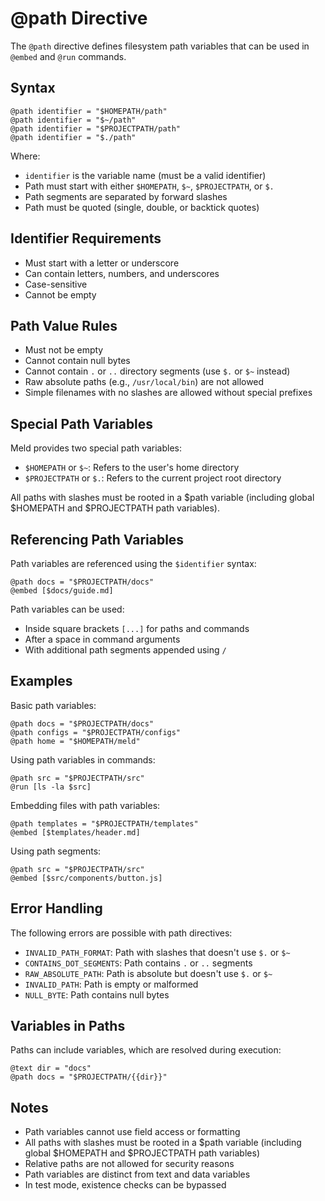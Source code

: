 # @path Directive

The `@path` directive defines filesystem path variables that can be used in `@embed` and `@run` commands.

## Syntax

```meld
@path identifier = "$HOMEPATH/path"
@path identifier = "$~/path"
@path identifier = "$PROJECTPATH/path"
@path identifier = "$./path"
```

Where:
- `identifier` is the variable name (must be a valid identifier)
- Path must start with either `$HOMEPATH`, `$~`, `$PROJECTPATH`, or `$.`
- Path segments are separated by forward slashes
- Path must be quoted (single, double, or backtick quotes)

## Identifier Requirements

- Must start with a letter or underscore
- Can contain letters, numbers, and underscores
- Case-sensitive
- Cannot be empty

## Path Value Rules

- Must not be empty
- Cannot contain null bytes
- Cannot contain `.` or `..` directory segments (use `$.` or `$~` instead)
- Raw absolute paths (e.g., `/usr/local/bin`) are not allowed
- Simple filenames with no slashes are allowed without special prefixes

## Special Path Variables

Meld provides two special path variables:

- `$HOMEPATH` or `$~`: Refers to the user's home directory
- `$PROJECTPATH` or `$.`: Refers to the current project root directory

All paths with slashes must be rooted in a $path variable (including global $HOMEPATH and $PROJECTPATH path variables).

## Referencing Path Variables

Path variables are referenced using the `$identifier` syntax:

```meld
@path docs = "$PROJECTPATH/docs"
@embed [$docs/guide.md]
```

Path variables can be used:
- Inside square brackets `[...]` for paths and commands
- After a space in command arguments
- With additional path segments appended using `/`

## Examples

Basic path variables:
```meld
@path docs = "$PROJECTPATH/docs"
@path configs = "$PROJECTPATH/configs"
@path home = "$HOMEPATH/meld"
```

Using path variables in commands:
```meld
@path src = "$PROJECTPATH/src"
@run [ls -la $src]
```

Embedding files with path variables:
```meld
@path templates = "$PROJECTPATH/templates"
@embed [$templates/header.md]
```

Using path segments:
```meld
@path src = "$PROJECTPATH/src"
@embed [$src/components/button.js]
```

## Error Handling

The following errors are possible with path directives:
- `INVALID_PATH_FORMAT`: Path with slashes that doesn't use `$.` or `$~`
- `CONTAINS_DOT_SEGMENTS`: Path contains `.` or `..` segments
- `RAW_ABSOLUTE_PATH`: Path is absolute but doesn't use `$.` or `$~`
- `INVALID_PATH`: Path is empty or malformed
- `NULL_BYTE`: Path contains null bytes

## Variables in Paths

Paths can include variables, which are resolved during execution:

```meld
@text dir = "docs"
@path docs = "$PROJECTPATH/{{dir}}"
```

## Notes

- Path variables cannot use field access or formatting
- All paths with slashes must be rooted in a $path variable (including global $HOMEPATH and $PROJECTPATH path variables)
- Relative paths are not allowed for security reasons
- Path variables are distinct from text and data variables
- In test mode, existence checks can be bypassed